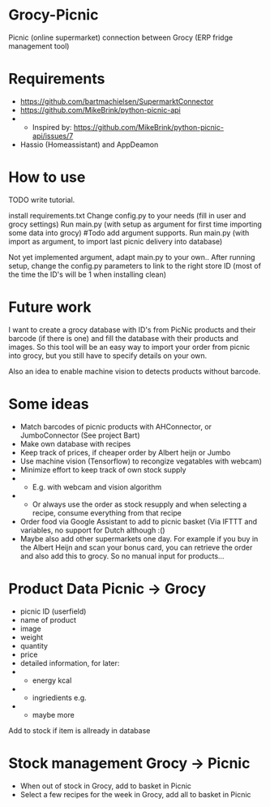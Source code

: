 # Grocy-Picnic
Picnic (online supermarket) connection between Grocy (ERP fridge management tool)

# Requirements
- https://github.com/bartmachielsen/SupermarktConnector
- https://github.com/MikeBrink/python-picnic-api
- - Inspired by: https://github.com/MikeBrink/python-picnic-api/issues/7
- Hassio (Homeassistant) and AppDeamon


# How to use
TODO write tutorial.

install requirements.txt
Change config.py to your needs (fill in user and grocy settings)
Run main.py (with setup as argument  for first time importing some data into grocy) #Todo add argument supports.
Run main.py (with import as argument, to import last picnic delivery into database)

Not yet implemented argument, adapt main.py to your own..
After running setup, change the config.py parameters to link to the right store ID (most of the time the ID's will be 1 when installing clean)

# Future work
I want to create a grocy database with ID's from PicNic products and their barcode (if there is one) and fill the database with their products and images.
So this tool will be an easy way to import your order from picnic into grocy, but you still have to specify details on your own.

Also an idea to enable machine vision to detects products without barcode.

# Some ideas
- Match barcodes of picnic products with AHConnector, or JumboConnector (See project Bart)
- Make own database with recipes
- Keep track of prices, if cheaper order by Albert heijn or Jumbo
- Use machine vision (Tensorflow) to recongize vegatables with webcam)
- Minimize effort to keep track of own stock supply
- - E.g. with webcam and vision algorithm
- - Or always use the order as stock resupply and when selecting a recipe, consume everything from that recipe
- Order food via Google Assistant to add to picnic basket (Via IFTTT and variables, no support for Dutch although :()
- Maybe also add other supermarkets one day. 
  For example if you buy in the Albert Heijn and scan your bonus card, you can retrieve the order and also add this to grocy. So no manual input for products...

# Product Data Picnic -> Grocy
- picnic ID (userfield)
- name of product
- image 
- weight
- quantity
- price
- detailed information, for later:
- - energy kcal
- - ingriedients e.g.
- - maybe more

Add to stock if item is allready in database

# Stock management Grocy -> Picnic
- When out of stock in Grocy, add to basket in Picnic
- Select a few recipes for the week in Grocy, add all to basket in Picnic
